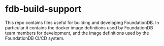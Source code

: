 # fdb-build-support
This repo contains files useful for building and developing FoundationDB. In 
particular it contains the docker image definitions used by FoundationDB team 
members for development, and the image definitions used by the FoundationDB 
CI/CD system. 

